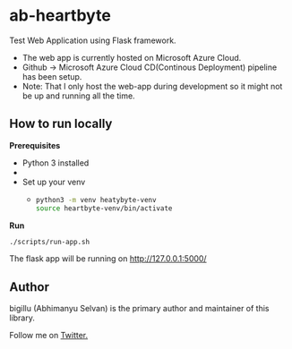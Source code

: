 # ab-heartbyte
Test Web Application using Flask framework.
- The web app is currently hosted on Microsoft Azure Cloud.
- Github -> Microsoft Azure Cloud CD(Continous Deployment) pipeline has been setup.
- Note: That I only host the web-app during development so it might not be up and running all the time.

## How to run locally

**Prerequisites**
- Python 3 installed
-
- Set up your venv
    - ```bash
      python3 -m venv heatybyte-venv
      source heartbyte-venv/bin/activate
       ```
**Run**
```bash
./scripts/run-app.sh
```

The flask app will be running on http://127.0.0.1:5000/

## Author
bigillu (Abhimanyu Selvan) is the primary author and maintainer of this library.

Follow me on [Twitter.](http://www.twitter.com/a_bigillu)
